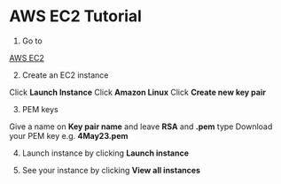 # AWS EC2 Tutorial

1. Go to

[AWS EC2](https://console.aws.amazon.com/ec2/)

2. Create an EC2 instance

Click **Launch Instance**
Click **Amazon Linux**
Click **Create new key pair**

3. PEM keys

Give a name on **Key pair name** and leave **RSA** and **.pem** type
Download your PEM key e.g. **4May23.pem**

4. Launch instance by clicking **Launch instance**

5. See your instance by clicking **View all instances**
